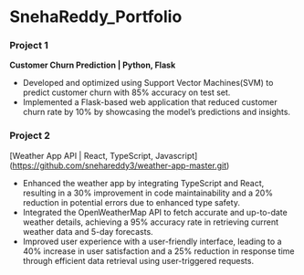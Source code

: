 # SnehaReddy_Portfolio

### Project 1
**Customer Churn Prediction | Python, Flask**
* Developed and optimized using Support Vector Machines(SVM) to predict customer churn with 85% accuracy on test set.
* Implemented a Flask-based web application that reduced customer churn rate by 10% by showcasing the model’s
predictions and insights.

### Project 2
[Weather App API | React, TypeScript, Javascript] (https://github.com/snehareddy3/weather-app-master.git)
* Enhanced the weather app by integrating TypeScript and React, resulting in a 30% improvement in code maintainability and a 20% reduction in potential errors due to enhanced type safety.
* Integrated the OpenWeatherMap API to fetch accurate and up-to-date weather details, achieving a 95% accuracy rate in retrieving current weather data and 5-day forecasts.
* Improved user experience with a user-friendly interface, leading to a 40% increase in user satisfaction and a 25% reduction in response time through efficient data retrieval using user-triggered requests.

